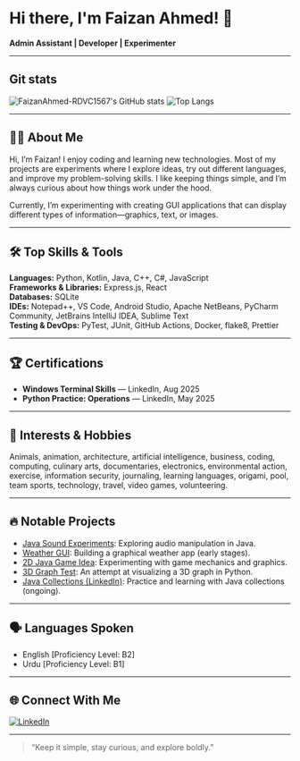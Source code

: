 # Hi there, I'm Faizan Ahmed! 👋

**Admin Assistant | Developer | Experimenter**

---
## Git stats

![FaizanAhmed-RDVC1567's GitHub stats](https://github-readme-stats.vercel.app/api?username=FaizanAhmed-RDVC1567&show_icons=true&theme=radical)
![Top Langs](https://github-readme-stats.vercel.app/api/top-langs/?username=FaizanAhmed-RDVC1567&layout=compact&theme=radical)

---

## 👨‍💻 About Me
Hi, I’m Faizan! I enjoy coding and learning new technologies. Most of my projects are experiments where I explore ideas, try out different languages, and improve my problem-solving skills. I like keeping things simple, and I’m always curious about how things work under the hood.

Currently, I’m experimenting with creating GUI applications that can display different types of information—graphics, text, or images.

---

## 🛠️ Top Skills & Tools

**Languages:** Python, Kotlin, Java, C++, C#, JavaScript  
**Frameworks & Libraries:** Express.js, React  
**Databases:** SQLite  
**IDEs:** Notepad++, VS Code, Android Studio, Apache NetBeans, PyCharm Community, JetBrains IntelliJ IDEA, Sublime Text  
**Testing & DevOps:** PyTest, JUnit, GitHub Actions, Docker, flake8, Prettier

---

## 🏆 Certifications
- **Windows Terminal Skills** — LinkedIn, Aug 2025
- **Python Practice: Operations** — LinkedIn, May 2025

---

## 🌱 Interests & Hobbies
Animals, animation, architecture, artificial intelligence, business, coding, computing, culinary arts, documentaries, electronics, environmental action, exercise, information security, journaling, learning languages, origami, pool, team sports, technology, travel, video games, volunteering.

---

## 🔥 Notable Projects

- [Java Sound Experiments](https://github.com/FaizanAhmed-RDVC1567/Java_Sound_Experiments): Exploring audio manipulation in Java.
- [Weather GUI](https://github.com/FaizanAhmed-RDVC1567/Weather_GUI): Building a graphical weather app (early stages).
- [2D Java Game Idea](https://github.com/FaizanAhmed-RDVC1567/2D_Java_Game_idea): Experimenting with game mechanics and graphics.
- [3D Graph Test](https://github.com/FaizanAhmed-RDVC1567/3d_graph_Test): An attempt at visualizing a 3D graph in Python.
- [Java Collections (LinkedIn)](https://github.com/FaizanAhmed-RDVC1567/java-collections-LinkedIn): Practice and learning with Java collections (ongoing).

---

## 🗣️ Languages Spoken

- English [Proficiency Level: B2]
- Urdu [Proficiency Level: B1]

---

## 🌐 Connect With Me

[![LinkedIn](https://img.shields.io/badge/LinkedIn-blue?style=for-the-badge&logo=linkedin)](https://www.linkedin.com/in/faizan-ahmed-a5568122b?utm_source=share&utm_campaign=share_via&utm_content=profile)

---

> “Keep it simple, stay curious, and explore boldly.”
